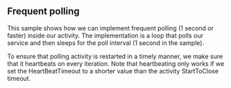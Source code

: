 ## Frequent polling

This sample shows how we can implement frequent polling (1 second or faster) inside our activity.
The implementation is a loop that polls our service and then sleeps for the poll interval (1 second in the sample).

To ensure that polling activity is restarted in a timely manner, we make sure that it heartbeats on every iteration.
Note that heartbeating only works if we set the HeartBeatTimeout to a shorter value than the activity
StartToClose timeout.
